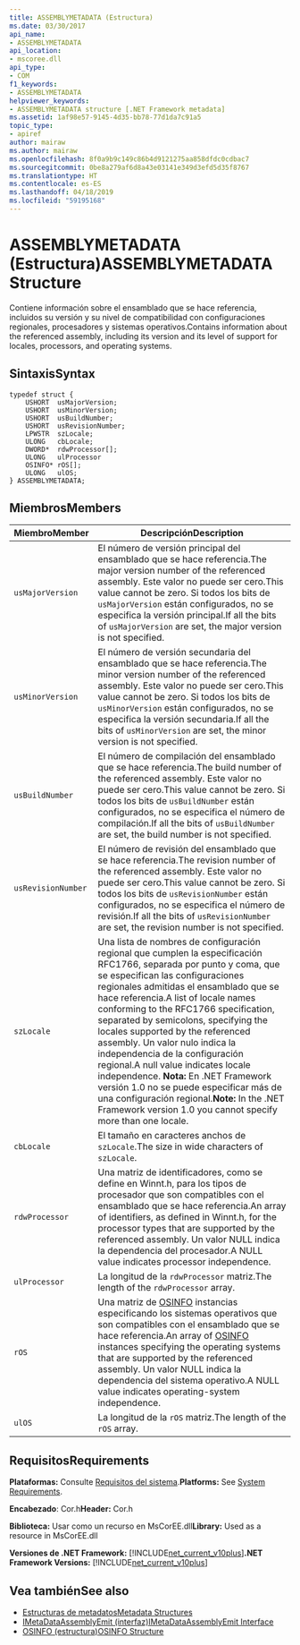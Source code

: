 ```yaml
---
title: ASSEMBLYMETADATA (Estructura)
ms.date: 03/30/2017
api_name:
- ASSEMBLYMETADATA
api_location:
- mscoree.dll
api_type:
- COM
f1_keywords:
- ASSEMBLYMETADATA
helpviewer_keywords:
- ASSEMBLYMETADATA structure [.NET Framework metadata]
ms.assetid: 1af98e57-9145-4d35-bb78-77d1da7c91a5
topic_type:
- apiref
author: mairaw
ms.author: mairaw
ms.openlocfilehash: 8f0a9b9c149c86b4d9121275aa858dfdc0cdbac7
ms.sourcegitcommit: 0be8a279af6d8a43e03141e349d3efd5d35f8767
ms.translationtype: HT
ms.contentlocale: es-ES
ms.lasthandoff: 04/18/2019
ms.locfileid: "59195168"
---
```

# <a name="assemblymetadata-structure"></a><span data-ttu-id="19e56-102">ASSEMBLYMETADATA (Estructura)</span><span class="sxs-lookup"><span data-stu-id="19e56-102">ASSEMBLYMETADATA Structure</span></span>
<span data-ttu-id="19e56-103">Contiene información sobre el ensamblado que se hace referencia, incluidos su versión y su nivel de compatibilidad con configuraciones regionales, procesadores y sistemas operativos.</span><span class="sxs-lookup"><span data-stu-id="19e56-103">Contains information about the referenced assembly, including its version and its level of support for locales, processors, and operating systems.</span></span>  
  
## <a name="syntax"></a><span data-ttu-id="19e56-104">Sintaxis</span><span class="sxs-lookup"><span data-stu-id="19e56-104">Syntax</span></span>  
  
```  
typedef struct {  
    USHORT  usMajorVersion;  
    USHORT  usMinorVersion;  
    USHORT  usBuildNumber;  
    USHORT  usRevisionNumber;  
    LPWSTR  szLocale;  
    ULONG   cbLocale;  
    DWORD*  rdwProcessor[];  
    ULONG   ulProcessor  
    OSINFO* rOS[];  
    ULONG   ulOS;  
} ASSEMBLYMETADATA;  
```  
  
## <a name="members"></a><span data-ttu-id="19e56-105">Miembros</span><span class="sxs-lookup"><span data-stu-id="19e56-105">Members</span></span>  
  
|<span data-ttu-id="19e56-106">Miembro</span><span class="sxs-lookup"><span data-stu-id="19e56-106">Member</span></span>|<span data-ttu-id="19e56-107">Descripción</span><span class="sxs-lookup"><span data-stu-id="19e56-107">Description</span></span>|  
|------------|-----------------|  
|`usMajorVersion`|<span data-ttu-id="19e56-108">El número de versión principal del ensamblado que se hace referencia.</span><span class="sxs-lookup"><span data-stu-id="19e56-108">The major version number of the referenced assembly.</span></span> <span data-ttu-id="19e56-109">Este valor no puede ser cero.</span><span class="sxs-lookup"><span data-stu-id="19e56-109">This value cannot be zero.</span></span> <span data-ttu-id="19e56-110">Si todos los bits de `usMajorVersion` están configurados, no se especifica la versión principal.</span><span class="sxs-lookup"><span data-stu-id="19e56-110">If all the bits of `usMajorVersion` are set, the major version is not specified.</span></span>|  
|`usMinorVersion`|<span data-ttu-id="19e56-111">El número de versión secundaria del ensamblado que se hace referencia.</span><span class="sxs-lookup"><span data-stu-id="19e56-111">The minor version number of the referenced assembly.</span></span> <span data-ttu-id="19e56-112">Este valor no puede ser cero.</span><span class="sxs-lookup"><span data-stu-id="19e56-112">This value cannot be zero.</span></span> <span data-ttu-id="19e56-113">Si todos los bits de `usMinorVersion` están configurados, no se especifica la versión secundaria.</span><span class="sxs-lookup"><span data-stu-id="19e56-113">If all the bits of `usMinorVersion` are set, the minor version is not specified.</span></span>|  
|`usBuildNumber`|<span data-ttu-id="19e56-114">El número de compilación del ensamblado que se hace referencia.</span><span class="sxs-lookup"><span data-stu-id="19e56-114">The build number of the referenced assembly.</span></span> <span data-ttu-id="19e56-115">Este valor no puede ser cero.</span><span class="sxs-lookup"><span data-stu-id="19e56-115">This value cannot be zero.</span></span> <span data-ttu-id="19e56-116">Si todos los bits de `usBuildNumber` están configurados, no se especifica el número de compilación.</span><span class="sxs-lookup"><span data-stu-id="19e56-116">If all the bits of `usBuildNumber` are set, the build number is not specified.</span></span>|  
|`usRevisionNumber`|<span data-ttu-id="19e56-117">El número de revisión del ensamblado que se hace referencia.</span><span class="sxs-lookup"><span data-stu-id="19e56-117">The revision number of the referenced assembly.</span></span> <span data-ttu-id="19e56-118">Este valor no puede ser cero.</span><span class="sxs-lookup"><span data-stu-id="19e56-118">This value cannot be zero.</span></span> <span data-ttu-id="19e56-119">Si todos los bits de `usRevisionNumber` están configurados, no se especifica el número de revisión.</span><span class="sxs-lookup"><span data-stu-id="19e56-119">If all the bits of `usRevisionNumber` are set, the revision number is not specified.</span></span>|  
|`szLocale`|<span data-ttu-id="19e56-120">Una lista de nombres de configuración regional que cumplen la especificación RFC1766, separada por punto y coma, que se especifican las configuraciones regionales admitidas el ensamblado que se hace referencia.</span><span class="sxs-lookup"><span data-stu-id="19e56-120">A list of locale names conforming to the RFC1766 specification, separated by semicolons, specifying the locales supported by the referenced assembly.</span></span> <span data-ttu-id="19e56-121">Un valor nulo indica la independencia de la configuración regional.</span><span class="sxs-lookup"><span data-stu-id="19e56-121">A null value indicates locale independence.</span></span> <span data-ttu-id="19e56-122">**Nota:**  En .NET Framework versión 1.0 no se puede especificar más de una configuración regional.</span><span class="sxs-lookup"><span data-stu-id="19e56-122">**Note:**  In the .NET Framework version 1.0 you cannot specify more than one locale.</span></span>|  
|`cbLocale`|<span data-ttu-id="19e56-123">El tamaño en caracteres anchos de `szLocale`.</span><span class="sxs-lookup"><span data-stu-id="19e56-123">The size in wide characters of `szLocale`.</span></span>|  
|`rdwProcessor`|<span data-ttu-id="19e56-124">Una matriz de identificadores, como se define en Winnt.h, para los tipos de procesador que son compatibles con el ensamblado que se hace referencia.</span><span class="sxs-lookup"><span data-stu-id="19e56-124">An array of identifiers, as defined in Winnt.h, for the processor types that are supported by the referenced assembly.</span></span> <span data-ttu-id="19e56-125">Un valor NULL indica la dependencia del procesador.</span><span class="sxs-lookup"><span data-stu-id="19e56-125">A NULL value indicates processor independence.</span></span>|  
|`ulProcessor`|<span data-ttu-id="19e56-126">La longitud de la `rdwProcessor` matriz.</span><span class="sxs-lookup"><span data-stu-id="19e56-126">The length of the `rdwProcessor` array.</span></span>|  
|`rOS`|<span data-ttu-id="19e56-127">Una matriz de [OSINFO](../../../../docs/framework/unmanaged-api/metadata/osinfo-structure.md) instancias especificando los sistemas operativos que son compatibles con el ensamblado que se hace referencia.</span><span class="sxs-lookup"><span data-stu-id="19e56-127">An array of [OSINFO](../../../../docs/framework/unmanaged-api/metadata/osinfo-structure.md) instances specifying the operating systems that are supported by the referenced assembly.</span></span> <span data-ttu-id="19e56-128">Un valor NULL indica la dependencia del sistema operativo.</span><span class="sxs-lookup"><span data-stu-id="19e56-128">A NULL value indicates operating-system independence.</span></span>|  
|`ulOS`|<span data-ttu-id="19e56-129">La longitud de la `rOS` matriz.</span><span class="sxs-lookup"><span data-stu-id="19e56-129">The length of the `rOS` array.</span></span>|  
  
## <a name="requirements"></a><span data-ttu-id="19e56-130">Requisitos</span><span class="sxs-lookup"><span data-stu-id="19e56-130">Requirements</span></span>  
 <span data-ttu-id="19e56-131">**Plataformas:** Consulte [Requisitos del sistema](../../../../docs/framework/get-started/system-requirements.md).</span><span class="sxs-lookup"><span data-stu-id="19e56-131">**Platforms:** See [System Requirements](../../../../docs/framework/get-started/system-requirements.md).</span></span>  
  
 <span data-ttu-id="19e56-132">**Encabezado**: Cor.h</span><span class="sxs-lookup"><span data-stu-id="19e56-132">**Header:** Cor.h</span></span>  
  
 <span data-ttu-id="19e56-133">**Biblioteca:** Usar como un recurso en MsCorEE.dll</span><span class="sxs-lookup"><span data-stu-id="19e56-133">**Library:** Used as a resource in MsCorEE.dll</span></span>  
  
 <span data-ttu-id="19e56-134">**Versiones de .NET Framework:** [!INCLUDE[net_current_v10plus](../../../../includes/net-current-v10plus-md.md)]</span><span class="sxs-lookup"><span data-stu-id="19e56-134">**.NET Framework Versions:** [!INCLUDE[net_current_v10plus](../../../../includes/net-current-v10plus-md.md)]</span></span>  
  
## <a name="see-also"></a><span data-ttu-id="19e56-135">Vea también</span><span class="sxs-lookup"><span data-stu-id="19e56-135">See also</span></span>

- [<span data-ttu-id="19e56-136">Estructuras de metadatos</span><span class="sxs-lookup"><span data-stu-id="19e56-136">Metadata Structures</span></span>](../../../../docs/framework/unmanaged-api/metadata/metadata-structures.md)
- [<span data-ttu-id="19e56-137">IMetaDataAssemblyEmit (interfaz)</span><span class="sxs-lookup"><span data-stu-id="19e56-137">IMetaDataAssemblyEmit Interface</span></span>](../../../../docs/framework/unmanaged-api/metadata/imetadataassemblyemit-interface.md)
- [<span data-ttu-id="19e56-138">OSINFO (estructura)</span><span class="sxs-lookup"><span data-stu-id="19e56-138">OSINFO Structure</span></span>](../../../../docs/framework/unmanaged-api/metadata/osinfo-structure.md)
